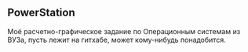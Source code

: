 ## PowerStation

 Моё расчетно-графическое задание по Операционным системам из ВУЗа, пусть лежит на гитхабе, может кому-нибудь понадобится.
